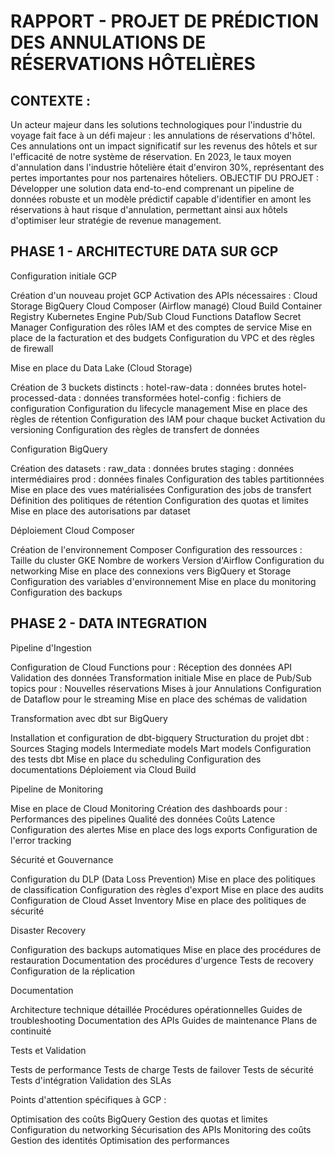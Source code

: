 # RAPPORT - PROJET DE PRÉDICTION DES ANNULATIONS DE RÉSERVATIONS HÔTELIÈRES 

## CONTEXTE : 

Un acteur majeur dans les solutions technologiques pour l'industrie du voyage fait face à un défi majeur : les annulations de réservations d'hôtel. Ces annulations ont un impact significatif sur les revenus des hôtels et sur l'efficacité de notre système de réservation. En 2023, le taux moyen d'annulation dans l'industrie hôtelière était d'environ 30%, représentant des pertes importantes pour nos partenaires hôteliers. OBJECTIF DU PROJET : Développer une solution data end-to-end comprenant un pipeline de données robuste et un modèle prédictif capable d'identifier en amont les réservations à haut risque d'annulation, permettant ainsi aux hôtels d'optimiser leur stratégie de revenue management.

## PHASE 1 - ARCHITECTURE DATA SUR GCP

Configuration initiale GCP

Création d'un nouveau projet GCP
Activation des APIs nécessaires :
Cloud Storage
BigQuery
Cloud Composer (Airflow managé)
Cloud Build
Container Registry
Kubernetes Engine
Pub/Sub
Cloud Functions
Dataflow
Secret Manager
Configuration des rôles IAM et des comptes de service
Mise en place de la facturation et des budgets
Configuration du VPC et des règles de firewall

Mise en place du Data Lake (Cloud Storage)

Création de 3 buckets distincts :
hotel-raw-data : données brutes
hotel-processed-data : données transformées
hotel-config : fichiers de configuration
Configuration du lifecycle management
Mise en place des règles de rétention
Configuration des IAM pour chaque bucket
Activation du versioning
Configuration des règles de transfert de données

Configuration BigQuery

Création des datasets :
raw_data : données brutes
staging : données intermédiaires
prod : données finales
Configuration des tables partitionnées
Mise en place des vues matérialisées
Configuration des jobs de transfert
Définition des politiques de rétention
Configuration des quotas et limites
Mise en place des autorisations par dataset

Déploiement Cloud Composer

Création de l'environnement Composer
Configuration des ressources :
Taille du cluster GKE
Nombre de workers
Version d'Airflow
Configuration du networking
Mise en place des connexions vers BigQuery et Storage
Configuration des variables d'environnement
Mise en place du monitoring
Configuration des backups

## PHASE 2 - DATA INTEGRATION

Pipeline d'Ingestion

Configuration de Cloud Functions pour :
Réception des données API
Validation des données
Transformation initiale
Mise en place de Pub/Sub topics pour :
Nouvelles réservations
Mises à jour
Annulations
Configuration de Dataflow pour le streaming
Mise en place des schémas de validation

Transformation avec dbt sur BigQuery

Installation et configuration de dbt-bigquery
Structuration du projet dbt :
Sources
Staging models
Intermediate models
Mart models
Configuration des tests dbt
Mise en place du scheduling
Configuration des documentations
Déploiement via Cloud Build

Pipeline de Monitoring

Mise en place de Cloud Monitoring
Création des dashboards pour :
Performances des pipelines
Qualité des données
Coûts
Latence
Configuration des alertes
Mise en place des logs exports
Configuration de l'error tracking

Sécurité et Gouvernance

Configuration du DLP (Data Loss Prevention)
Mise en place des politiques de classification
Configuration des règles d'export
Mise en place des audits
Configuration de Cloud Asset Inventory
Mise en place des politiques de sécurité

Disaster Recovery

Configuration des backups automatiques
Mise en place des procédures de restauration
Documentation des procédures d'urgence
Tests de recovery
Configuration de la réplication

Documentation

Architecture technique détaillée
Procédures opérationnelles
Guides de troubleshooting
Documentation des APIs
Guides de maintenance
Plans de continuité

Tests et Validation

Tests de performance
Tests de charge
Tests de failover
Tests de sécurité
Tests d'intégration
Validation des SLAs

Points d'attention spécifiques à GCP :

Optimisation des coûts BigQuery
Gestion des quotas et limites
Configuration du networking
Sécurisation des APIs
Monitoring des coûts
Gestion des identités
Optimisation des performances
